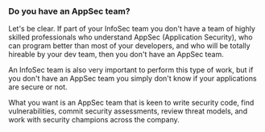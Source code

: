 ### Do you have an AppSec team?

Let's be clear. If part of your InfoSec team you don't have a team of highly skilled professionals who understand AppSec (Application Security), who can program better than most of your developers, and who will be totally hireable by your dev team, then you don't have an AppSec team.

An InfoSec team is also very important to perform this type of work, but if you don't have an AppSec team you simply don't know if your applications are secure or not.

What you want is an AppSec team that is keen to write security code, find vulnerabilities, commit security assessments, review threat models, and work with security champions across the company.

